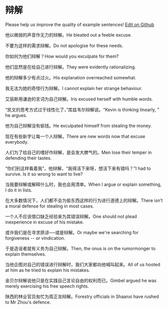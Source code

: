 # 辩解

Please help us improve the quality of example sentences! [Edit on Github](https://github.com/jiyushe/jiyu-example-sentence-source/blob/main/chinese/bianjie_1.md)

<p><span class="chinese">他以微弱的声音作无力的辩解。</span><span class="english">He bleated out a feeble excuse.</span></p>

<p><span class="chinese">不要为这样的需求辩解。</span><span class="english">Do not apologise for these needs.</span></p>

<p><span class="chinese">你如何为他们辩解？</span><span class="english">How would you exculpate for them?</span></p>

<p><span class="chinese">他们显然是在给自己进行辩解。</span><span class="english">They were evidently rationalizing.</span></p>

<p><span class="chinese">他的辩解多少有点过火。</span><span class="english">His explanation overreached somewhat.</span></p>

<p><span class="chinese">我无法为她的奇怪行为辩解。</span><span class="english">I cannot explain her strange behaviour.</span></p>

<p><span class="chinese">艾丽斯用谦逊的言词为自己辩解。</span><span class="english">Iris excused herself with humble words.</span></p>

<p><span class="chinese">“凯文的思考方式过于线性化了，”库兹韦尔辩解说。</span><span class="english">“Kevin is thinking linearly, ” he argues.</span></p>

<p><span class="chinese">他为自己辩解没有偷钱。</span><span class="english">He exculpated himself from stealing the money.</span></p>

<p><span class="chinese">现在有些新字让每一个人辩解。</span><span class="english">There are new words now that excuse everybody.</span></p>

<p><span class="chinese">人们为了给自己的嗜好作辩解，是会发大脾气的。</span><span class="english">Men lose their temper in defending their tastes.</span></p>

<p><span class="chinese">“你们别这样看着我”，他辩解，“我得活下来呀，想活下来有错吗？”</span><span class="english">I had to survive. Is it so wrong to want to live?</span></p>

<p><span class="chinese">当我要辩解或解释什么时，我也会用清单。</span><span class="english">When I argue or explain something, I do it in lists.</span></p>

<p><span class="chinese">在大多数情况下，人们都不会为偷东西这样的行为进行道德上的辩解。</span><span class="english">There isn’t a moral defense for stealing in most cases.</span></p>

<p><span class="chinese">一个人不应该借口缺乏经验来为其错误辩解。</span><span class="english">One should not plead inexperience in excuse of his mistake.</span></p>

<p><span class="chinese">或许我们是在寻求原谅──或是辩解。</span><span class="english">Or maybe we're searching for forgiveness -- or vindication.</span></p>

<p><span class="chinese">于是造谣者就有义务为自己辩解。</span><span class="english">Then, the onus is on the rumormonger to explain themselves.</span></p>

<p><span class="chinese">当他企图对自己的错误进行辩解时，我们大家都向他喊叫起来。</span><span class="english">All of us hooted at him as he tried to explain his mistakes.</span></p>

<p><span class="chinese">金贝尔辩解说他只是在实践自己言论自由的权利而已。</span><span class="english">Gimbel argued he was merely exercising his free speech rights.</span></p>

<p><span class="chinese">陕西的林业官员匆忙为周正龙辩解。</span><span class="english">Forestry officials in Shaanxi have rushed to Mr Zhou's defence.</span></p>

